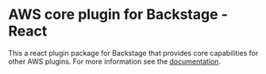 # AWS core plugin for Backstage - React

This a react plugin package for Backstage that provides core capabilities for other AWS plugins. For more information see the [documentation](../README.md).
